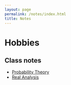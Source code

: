 ```yaml
---
layout: page
permalink: /notes/index.html
title: Notes
---
```


# Hobbies

## Class notes

- [Probability Theory](https//zyewang33.github.io/file/note/probablity_theory.pdf) 
- [Real Analysis](https//zyewang33.github.io/file/note/real_analysis.pdf)





